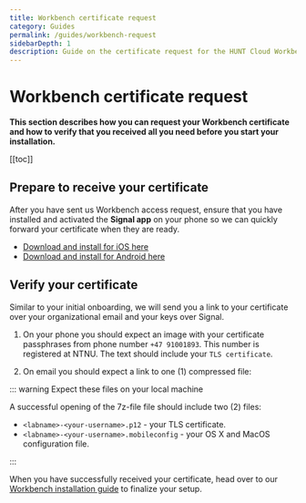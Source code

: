 ```yaml
---
title: Workbench certificate request
category: Guides
permalink: /guides/workbench-request
sidebarDepth: 1
description: Guide on the certificate request for the HUNT Cloud Workbench.
---
```


# Workbench certificate request

**This section describes how you can request your Workbench certificate and how to verify that you received all you need before you start your installation.**

[[toc]]

## Prepare to receive your certificate

After you have sent us Workbench access request, ensure that you have installed and activated the **Signal app** on your phone so we can quickly forward your certificate when they are ready.

* [Download and install for iOS here](https://itunes.apple.com/us/app/signal-private-messenger/id874139669?mt=8)
* [Download and install for Android here](https://play.google.com/store/apps/details?id=org.thoughtcrime.securesms&hl=en)

## Verify your certificate

Similar to your initial onboarding, we will send you a link to your certificate over your organizational email and your keys over Signal.

1. On your phone you should expect an image with your certificate passphrases from phone number `+47 91001893`. This number is registered at NTNU. The text should include your `TLS certificate`.

2. On email you should expect a link to one (1) compressed file:

::: warning Expect these files on your local machine

A successful opening of the 7z-file file should include two (2) files:

* `<labname>-<your-username>.p12` - your TLS certificate.
* `<labname>-<your-username>.mobileconfig` - your OS X and MacOS configuration file.

:::

When you have successfully received your certificate, head over to our [Workbench installation guide](/working-in-your-lab/workbench/installation/) to finalize your setup.
